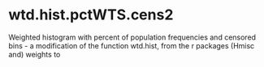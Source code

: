 # wtd.hist.pctWTS.cens2
Weighted histogram with percent of population frequencies and censored bins - a modification of the function wtd.hist, from the r packages (Hmisc and) weights to
